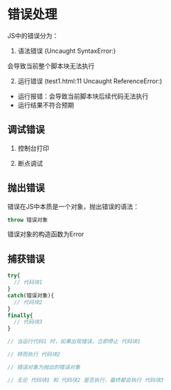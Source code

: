 # 错误处理

JS中的错误分为：

1. 语法错误 (Uncaught SyntaxError:)

会导致当前整个脚本块无法执行

2. 运行错误 (test1.html:11 Uncaught ReferenceError:)

  - 运行报错：会导致当前脚本块后续代码无法执行
  - 运行结果不符合预期

## 调试错误

1. 控制台打印

2. 断点调试

## 抛出错误

错误在JS中本质是一个对象，抛出错误的语法：

```js
throw 错误对象
```

错误对象的构造函数为Error

## 捕获错误

```js
try{
  // 代码块1
}
catch(错误对象){
  // 代码块2
}
finally{
  // 代码块3
}

// 当运行代码1 时，如果出现错误，立即停止 代码块1

// 转而执行 代码块2

// 错误对象为抛出的错误对象

// 无论 代码块1 和 代码块2 是否执行，最终都会执行 代码块3
```




